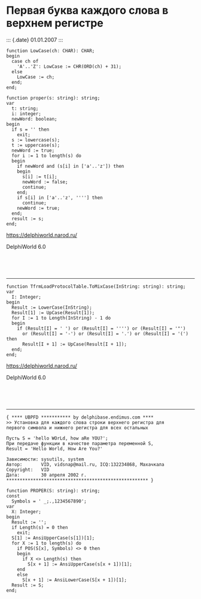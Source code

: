 Первая буква каждого слова в верхнем регистре
=============================================

::: {.date}
01.01.2007
:::

    function LowCase(ch: CHAR): CHAR;
    begin
      case ch of
        'A'..'Z': LowCase := CHR(ORD(ch) + 31);
      else
        LowCase := ch;
      end;
    end;
     
    function proper(s: string): string;
    var
      t: string;
      i: integer;
      newWord: boolean;
    begin
      if s = '' then
        exit;
      s := lowercase(s);
      t := uppercase(s);
      newWord := true;
      for i := 1 to length(s) do
      begin
        if newWord and (s[i] in ['a'..'z']) then
        begin
          s[i] := t[i];
          newWord := false;
          continue;
        end;
        if s[i] in ['a'..'z', ''''] then
          continue;
        newWord := true;
      end;
      result := s;
    end;
     

<https://delphiworld.narod.ru/>

DelphiWorld 6.0

 

 

------------------------------------------------------------------------

    function TfrmLoadProtocolTable.ToMixCase(InString: string): string;
    var
      I: Integer;
    begin
      Result := LowerCase(InString);
      Result[1] := UpCase(Result[1]);
      for I := 1 to Length(InString) - 1 do
      begin
        if (Result[I] = ' ') or (Result[I] = '''') or (Result[I] = '"')
          or (Result[I] = '-') or (Result[I] = '.') or (Result[I] = '(') then
          Result[I + 1] := UpCase(Result[I + 1]);
      end;
    end;
     

<https://delphiworld.narod.ru/>

DelphiWorld 6.0

 

 

------------------------------------------------------------------------

    { **** UBPFD *********** by delphibase.endimus.com ****
    >> Установка для каждого слова строки верхнего регистра для
    первого символа и нижнего регистра для всех остальных
     
    Пусть S = 'hello WOrLd, how aRe YOU?';
    При передаче функции в качестве параметра переменной S,
    Result = 'Hello World, How Are You?'
     
    Зависимости: sysutils, system
    Автор:       VID, vidsnap@mail.ru, ICQ:132234868, Махачкала
    Copyright:   VID
    Дата:        30 апреля 2002 г.
    ***************************************************** }
     
    function PROPER(S: string): string;
    const
      Symbols = ' _;.,1234567890';
    var
      X: Integer;
    begin
      Result := '';
      if Length(s) = 0 then
        exit;
      S[1] := AnsiUpperCase(s[1])[1];
      for X := 1 to length(s) do
        if POS(S[x], Symbols) <> 0 then
        begin
          if X <> Length(s) then
            S[x + 1] := AnsiUpperCase(s[x + 1])[1];
        end
        else
          S[x + 1] := AnsiLowerCase(S[x + 1])[1];
      Result := S;
    end;

 
